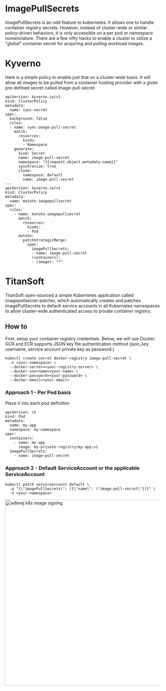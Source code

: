 # ImagePullSecrets
ImagePullSecrets is an odd feature to kubernetes.  It allows one to handle container registry secrets.  However, instead of cluster-wide or similar policy-driven behaviors, it is only accessible on a per pod or namespace nomenclature.   There are a few nifty hacks to enable a cluster to utilize a "global" container secret for acquiring and pulling workload images.

# Kyverno
Here is a simple policy to enable just that on a cluster-wide basis.  It will allow all images to be pulled from a container hosting provider with a given pre-defined secret called image-pull-secret.
```
apiVersion: kyverno.io/v1
kind: ClusterPolicy
metadata:
  name: sync-secret
spec:
  background: false
  rules:
  - name: sync-image-pull-secret
    match:
      resources:
        kinds:
        - Namespace
    generate:
      kind: Secret
      name: image-pull-secret
      namespace: "{{request.object.metadata.name}}"
      synchronize: true
      clone:
        namespace: default
        name: image-pull-secret
---
apiVersion: kyverno.io/v1
kind: ClusterPolicy
metadata:
  name: mutate-imagepullsecret
spec:
  rules:
    - name: mutate-imagepullsecret
      match:
        resources:
          kinds:
          - Pod
      mutate:
        patchStrategicMerge:
          spec:
            imagePullSecrets:
            - name: image-pull-secret  
            (containers):
            - (image): "*" 
```

# TitanSoft
TitanSoft open-sourced a simple Kubernetes application called imagepullsecret-patcher, which automatically creates and patches imagePullSecrets to default service accounts in all Kubernetes namespaces to allow cluster-wide authenticated access to private container registry.

## How to
First, setup your container registry credentials.  Below, we will use Docker.  GCR and ECR supports JSON key file authentication method (json_key username, service account private key as password.)
```
kubectl create secret docker-registry image-pull-secret \
  -n <your-namespace> \
  --docker-server=<your-registry-server> \
  --docker-username=<your-name> \
  --docker-password=<your-password> \
  --docker-email=<your-email>
```

### Approach 1 - Per Pod basis
Place it into each pod definition
```
apiVersion: v1
kind: Pod
metadata:
  name: my-app
  namespace: my-namespace
spec:
  containers:
    - name: my-app
      image: my-private-registry/my-app:v1
  imagePullSecrets:
    - name: image-pull-secret
```

### Approach 2 - Default ServiceAccount or the applicable ServiceAccount
```
kubectl patch serviceaccount default \
  -p "{\"imagePullSecrets\": [{\"name\": \"image-pull-secret\"}]}" \
  -n <your-namespace>
```

 <a href="https://k8s.haxx.ninja"><img src="https://github.com/w8mej/K8s_InfoSec/raw/main/12_PullingImages/ImagePuller.png" alt="w8mej k8s image signing" width="600"></a>


